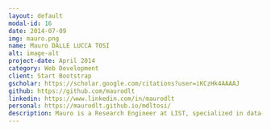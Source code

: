 ```yaml
---
layout: default
modal-id: 16
date: 2014-07-09
img: mauro.png
name: Mauro DALLE LUCCA TOSI
alt: image-alt
project-date: April 2014
category: Web Development
client: Start Bootstrap
gscholar: https://scholar.google.com/citations?user=iKCzHk4AAAAJ
github: https://github.com/maurodlt
linkedin: https://www.linkedin.com/in/maurodlt
personal: https://maurodlt.github.io/mdltosi/
description: Mauro is a Research Engineer at LIST, specialized in data-driven machine learning solutions and systems. He holds a Ph.D. in Computer Science from the University of Luxembourg, where his research focused on training deep learning models in real-time from data streams. Prior to his doctoral studies, Mauro earned his M.Sc. from the University of Campinas in Brazil, where he conducted research on knowledge graphs for scientific literature analysis.
---
```


